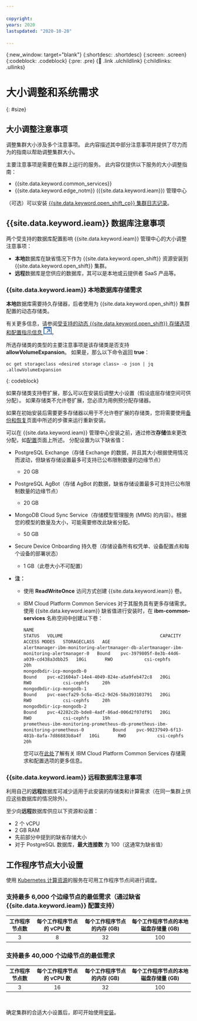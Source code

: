 ```yaml
---

copyright:
years: 2020
lastupdated: "2020-10-28"

---
```


{:new_window: target="blank"}
{:shortdesc: .shortdesc}
{:screen: .screen}
{:codeblock: .codeblock}
{:pre: .pre}
{:child: .link .ulchildlink}
{:childlinks: .ullinks}


# 大小调整和系统需求
{: #size}

## 大小调整注意事项

调整集群大小涉及多个注意事项。 此内容描述其中部分注意事项并提供了尽力而为的指南以帮助调整集群大小。

主要注意事项是需要在集群上运行的服务。 此内容仅提供以下服务的大小调整指南：

* {{site.data.keyword.common_services}}
* {{site.data.keyword.edge_notm}} ({{site.data.keyword.ieam}}) 管理中心

（可选）可以安装 [{{site.data.keyword.open_shift_cp}} 集群日志记录](../admin/accessing_logs.md#ocp_logging)。

## {{site.data.keyword.ieam}} 数据库注意事项

两个受支持的数据库配置影响 {{site.data.keyword.ieam}} 管理中心的大小调整注意事项：

* **本地**数据库在缺省情况下作为 {{site.data.keyword.open_shift}} 资源安装到 {{site.data.keyword.open_shift}} 集群。
* **远程**数据库是您供应的数据库，其可以是本地或云提供者 SaaS 产品等。

### {{site.data.keyword.ieam}} 本地数据库存储需求

**本地**数据库需要持久存储器，后者使用为 {{site.data.keyword.open_shift}} 集群配置的动态存储类。

有关更多信息，请参阅[受支持的动态 {{site.data.keyword.open_shift}} 存储选项和配置指示信息 ![在新选项卡中打开](../images/icons/launch-glyph.svg "在新选项卡中打开 ")](https://docs.openshift.com/container-platform/4.6/storage/understanding-persistent-storage.html)。

所选存储类的类型的主要注意事项是该存储类是否支持 **allowVolumeExpansion**。 如果是，那么以下命令返回 **true**：

```
oc get storageclass <desired storage class> -o json | jq .allowVolumeExpansion
```
{: codeblock}

如果存储类支持卷扩展，那么可以在安装后调整大小设置（假设底层存储空间可供分配）。 如果存储类不允许卷扩展，您必须为用例预分配存储器。 

如果在初始安装后需要更多存储器以用于不允许卷扩展的存储类，您将需要使用[备份和恢复](../admin/backup_recovery.md)页面中所述的步骤来运行重新安装。

可以在 {{site.data.keyword.ieam}} 管理中心安装之前，通过修改**存储**值来更改分配，如[配置](configuration.md)页面上所述。 分配设置为以下缺省值：

* PostgreSQL Exchange（存储 Exchange 的数据，并且其大小根据使用情况而波动，但缺省存储设置最多可支持已公布限制数量的边缘节点）
  * 20 GB
* PostgreSQL AgBot（存储 AgBot 的数据，缺省存储设置最多可支持已公布限制数量的边缘节点）
  * 20 GB
* MongoDB Cloud Sync Service（存储模型管理服务 (MMS) 的内容）。根据您的模型的数量及大小，可能需要修改此缺省分配。
  * 50 GB
* Secure Device Onboarding 持久卷（存储设备所有权凭单、设备配置点和每个设备的部署状态）
  * 1 GB（此卷大小不可配置）

* **注：**
  * 使用 **ReadWriteOnce** 访问方式创建 {{site.data.keyword.ieam}} 卷。
  * IBM Cloud Platform Common Services 对于其服务具有更多存储需求。 使用 {{site.data.keyword.ieam}} 缺省值进行安装时，在 **ibm-common-services** 名称空间中创建以下卷：
    ```
    NAME                                                                                     STATUS   VOLUME                                     CAPACITY   ACCESS MODES   STORAGECLASS   AGE
    alertmanager-ibm-monitoring-alertmanager-db-alertmanager-ibm-monitoring-alertmanager-0   Bound    pvc-3979805f-8e3b-44d6-a039-cd438a3dbb25   10Gi       RWO            csi-cephfs     20h
    mongodbdir-icp-mongodb-0                                                                 Bound    pvc-e21604a7-14e4-4049-824e-a5a9feb472c8   20Gi       RWO            csi-cephfs     20h
    mongodbdir-icp-mongodb-1                                                                 Bound    pvc-eaecfa29-5c6a-45c2-9d26-58a393103791   20Gi       RWO            csi-cephfs     20h
    mongodbdir-icp-mongodb-2                                                                 Bound    pvc-42282c2b-bde8-4adf-86ad-006d2f07df91   20Gi       RWO            csi-cephfs     19h
    prometheus-ibm-monitoring-prometheus-db-prometheus-ibm-monitoring-prometheus-0           Bound    pvc-90237949-6f13-481b-8afa-7d86883b8a4f   10Gi       RWO            csi-cephfs     20h
    ```

    您可以在[此处](https://www.ibm.com/support/knowledgecenter/SSHKN6/installer/3.x.x/custom_resource.html)了解有关 IBM Cloud Platform Common Services 存储需求和配置选项的更多信息。

### {{site.data.keyword.ieam}} 远程数据库注意事项

利用自己的**远程**数据库可减少适用于此安装的存储类和计算需求（在同一集群上供应这些数据库的情况除外）。

至少向**远程**数据库供应以下资源和设置：

* 2 个 vCPU
* 2 GB RAM
* 先前部分中提到的缺省存储大小
* 对于 PostgreSQL 数据库，**最大连接数** 为 100（这通常为缺省值）

## 工作程序节点大小设置

使用 [Kubernetes 计算资源](https://kubernetes.io/docs/concepts/configuration/manage-compute-resources-container)的服务在可用工作程序节点间进行调度。

### 支持最多 6,000 个边缘节点的最低需求（通过缺省 {{site.data.keyword.ieam}} 配置支持）
| 工作程序节点数 | 每个工作程序节点的 vCPU 数 | 每个工作程序节点的内存 (GB) | 每个工作程序节点的本地磁盘存储量 (GB) |
| :---: | :---: | :---: | :---: |
| 3	| 8	| 32	| 100 	|


### 支持最多 40,000 个边缘节点的最低需求
| 工作程序节点数 | 每个工作程序节点的 vCPU 数 | 每个工作程序节点的内存 (GB) | 每个工作程序节点的本地磁盘存储量 (GB) |
| :---: | :---: | :---: | :---: |
| 3	| 16	| 32	| 100 	|


&nbsp;
&nbsp;

确定集群的合适大小设置后，即可开始使用[安装](online_installation.md)。
